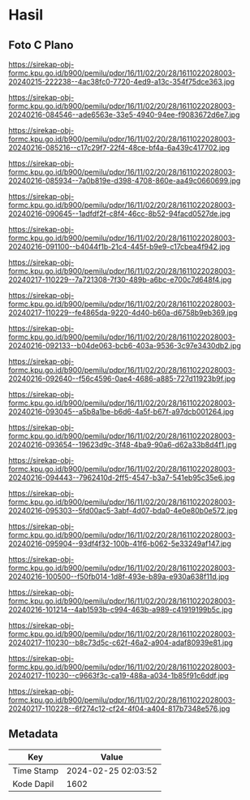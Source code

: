 # Hasil

## Foto C Plano

https://sirekap-obj-formc.kpu.go.id/b900/pemilu/pdpr/16/11/02/20/28/1611022028003-20240215-222238--4ac38fc0-7720-4ed9-a13c-354f75dce363.jpg

https://sirekap-obj-formc.kpu.go.id/b900/pemilu/pdpr/16/11/02/20/28/1611022028003-20240216-084546--ade6563e-33e5-4940-94ee-f9083672d6e7.jpg

https://sirekap-obj-formc.kpu.go.id/b900/pemilu/pdpr/16/11/02/20/28/1611022028003-20240216-085216--c17c29f7-22f4-48ce-bf4a-6a439c417702.jpg

https://sirekap-obj-formc.kpu.go.id/b900/pemilu/pdpr/16/11/02/20/28/1611022028003-20240216-085934--7a0b819e-d398-4708-860e-aa49c0660699.jpg

https://sirekap-obj-formc.kpu.go.id/b900/pemilu/pdpr/16/11/02/20/28/1611022028003-20240216-090645--1adfdf2f-c8f4-46cc-8b52-94facd0527de.jpg

https://sirekap-obj-formc.kpu.go.id/b900/pemilu/pdpr/16/11/02/20/28/1611022028003-20240216-091100--b4044f1b-21c4-445f-b9e9-c17cbea4f942.jpg

https://sirekap-obj-formc.kpu.go.id/b900/pemilu/pdpr/16/11/02/20/28/1611022028003-20240217-110229--7a721308-7f30-489b-a6bc-e700c7d648f4.jpg

https://sirekap-obj-formc.kpu.go.id/b900/pemilu/pdpr/16/11/02/20/28/1611022028003-20240217-110229--fe4865da-9220-4d40-b60a-d6758b9eb369.jpg

https://sirekap-obj-formc.kpu.go.id/b900/pemilu/pdpr/16/11/02/20/28/1611022028003-20240216-092133--b04de063-bcb6-403a-9536-3c97e3430db2.jpg

https://sirekap-obj-formc.kpu.go.id/b900/pemilu/pdpr/16/11/02/20/28/1611022028003-20240216-092640--f56c4596-0ae4-4686-a885-727d11923b9f.jpg

https://sirekap-obj-formc.kpu.go.id/b900/pemilu/pdpr/16/11/02/20/28/1611022028003-20240216-093045--a5b8a1be-b6d6-4a5f-b67f-a97dcb001264.jpg

https://sirekap-obj-formc.kpu.go.id/b900/pemilu/pdpr/16/11/02/20/28/1611022028003-20240216-093654--19623d9c-3f48-4ba9-90a6-d62a33b8d4f1.jpg

https://sirekap-obj-formc.kpu.go.id/b900/pemilu/pdpr/16/11/02/20/28/1611022028003-20240216-094443--7962410d-2ff5-4547-b3a7-541eb95c35e6.jpg

https://sirekap-obj-formc.kpu.go.id/b900/pemilu/pdpr/16/11/02/20/28/1611022028003-20240216-095303--5fd00ac5-3abf-4d07-bda0-4e0e80b0e572.jpg

https://sirekap-obj-formc.kpu.go.id/b900/pemilu/pdpr/16/11/02/20/28/1611022028003-20240216-095904--93df4f32-100b-41f6-b062-5e33249af147.jpg

https://sirekap-obj-formc.kpu.go.id/b900/pemilu/pdpr/16/11/02/20/28/1611022028003-20240216-100500--f50fb014-1d8f-493e-b89a-e930a638f11d.jpg

https://sirekap-obj-formc.kpu.go.id/b900/pemilu/pdpr/16/11/02/20/28/1611022028003-20240216-101214--4ab1593b-c994-463b-a989-c41919199b5c.jpg

https://sirekap-obj-formc.kpu.go.id/b900/pemilu/pdpr/16/11/02/20/28/1611022028003-20240217-110230--b8c73d5c-c62f-46a2-a904-adaf80939e81.jpg

https://sirekap-obj-formc.kpu.go.id/b900/pemilu/pdpr/16/11/02/20/28/1611022028003-20240217-110230--c9663f3c-ca19-488a-a034-1b85f91c6ddf.jpg

https://sirekap-obj-formc.kpu.go.id/b900/pemilu/pdpr/16/11/02/20/28/1611022028003-20240217-110228--6f274c12-cf24-4f04-a404-817b7348e576.jpg


## Metadata

| Key        | Value               |
| ---------- | ------------------- |
| Time Stamp | 2024-02-25 02:03:52 |
| Kode Dapil | 1602                |



